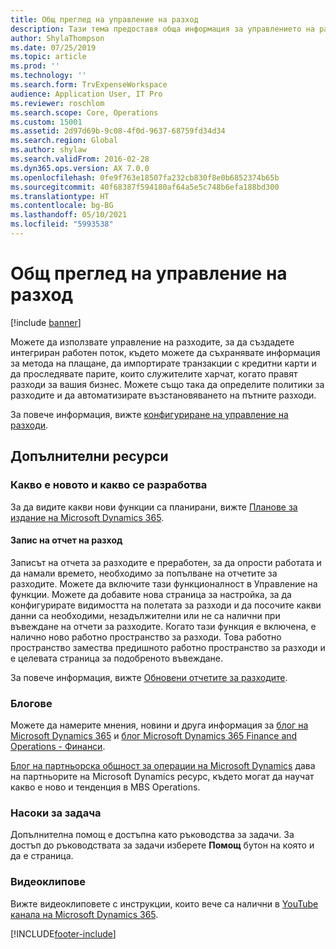 ```yaml
---
title: Общ преглед на управление на разход
description: Тази тема предоставя обща информация за управлението на разходите и връзки към допълнителни ресурси. Можете да използвате управление на разходите, за да създадете интегриран работен поток, където можете да съхранявате информация за метода на плащане, да импортирате транзакции с кредитни карти и да проследявате парите, които служителите харчат, когато правят разходи за вашия бизнес.
author: ShylaThompson
ms.date: 07/25/2019
ms.topic: article
ms.prod: ''
ms.technology: ''
ms.search.form: TrvExpenseWorkspace
audience: Application User, IT Pro
ms.reviewer: roschlom
ms.search.scope: Core, Operations
ms.custom: 15001
ms.assetid: 2d97d69b-9c08-4f0d-9637-68759fd34d34
ms.search.region: Global
ms.author: shylaw
ms.search.validFrom: 2016-02-28
ms.dyn365.ops.version: AX 7.0.0
ms.openlocfilehash: 0fe9f763e18507fa232cb830f8e0b6852374b65b
ms.sourcegitcommit: 40f68387f594180af64a5e5c748b6efa188bd300
ms.translationtype: HT
ms.contentlocale: bg-BG
ms.lasthandoff: 05/10/2021
ms.locfileid: "5993538"
---
```

# <a name="expense-management-overview"></a>Общ преглед на управление на разход

[!include [banner](../includes/banner.md)]

Можете да използвате управление на разходите, за да създадете интегриран работен поток, където можете да съхранявате информация за метода на плащане, да импортирате транзакции с кредитни карти и да проследявате парите, които служителите харчат, когато правят разходи за вашия бизнес. Можете също така да определите политики за разходите и да автоматизирате възстановяването на пътните разходи.

За повече информация, вижте [конфигуриране на управление на разходи](plan-expense-management.md).

## <a name="additional-resources"></a>Допълнителни ресурси

### <a name="whats-new-and-in-development"></a>Какво е новото и какво се разработва

За да видите какви нови функции са планирани, вижте [Планове за издание на Microsoft Dynamics 365](/dynamics365/release-plans/).

#### <a name="expense-report-entry"></a>Запис на отчет на разход

Записът на отчета за разходите е преработен, за да опрости работата и да намали времето, необходимо за попълване на отчетите за разходите. Можете да включите тази функционалност в Управление на функции. Можете да добавите нова страница за настройка, за да конфигурирате видимостта на полетата за разходи и да посочите какви данни са необходими, незадължителни или не са налични при въвеждане на отчети за разходите. Когато тази функция е включена, е налично ново работно пространство за разходи. Това работно пространство замества предишното работно пространство за разходи и е целевата страница за подобреното въвеждане.

За повече информация, вижте [Обновени отчетите за разходите](ExpenseWorkspaceNew.md).

### <a name="blogs"></a>Блогове

Можете да намерите мнения, новини и друга информация за [блог на Microsoft Dynamics 365](https://community.dynamics.com/b/msftdynamicsblog?c=Enterprise) и [блог Microsoft Dynamics 365 Finance and Operations - Финанси](https://community.dynamics.com/365/financeandoperations/b/financials).

[Блог на партньорска общност за операции на Microsoft Dynamics](https://community.dynamics.com/partner/b/operationspartnercommunityblog) дава на партньорите на Microsoft Dynamics ресурс, където могат да научат какво е ново и тенденция в MBS Operations.

### <a name="task-guides"></a>Насоки за задача

Допълнителна помощ е достъпна като ръководства за задачи. За достъп до ръководствата за задачи изберете **Помощ** бутон на която и да е страница.

### <a name="videos"></a>Видеоклипове

Вижте видеоклиповете с инструкции, които вече са налични в [YouTube канала на Microsoft Dynamics 365](https://www.youtube.com/channel/UCJGCg4rB3QSs8y_1FquelBQ).


[!INCLUDE[footer-include](../includes/footer-banner.md)]